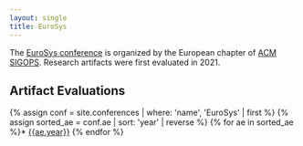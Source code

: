 ```yaml
---
layout: single
title: EuroSys
---
```


The [EuroSys conference](http://www.eurosys.org/conferences) is organized by the
European chapter of [ACM SIGOPS](https://www.sigops.org/).
Research artifacts were first evaluated in 2021.

## Artifact Evaluations

{% assign conf = site.conferences | where: 'name', 'EuroSys' | first %}
{% assign sorted_ae = conf.ae | sort: 'year' | reverse %}
{% for ae in sorted_ae %}* [{{ae.year}}]({{ae.location}})
{% endfor %}
